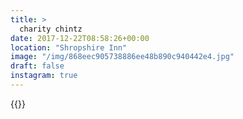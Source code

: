 ```yaml
---
title: >
  charity chintz
date: 2017-12-22T08:58:26+00:00
location: "Shropshire Inn"
image: "/img/868eec905738886ee48b890c940442e4.jpg"
draft: false
instagram: true
---
```


{{<photo src="/img/868eec905738886ee48b890c940442e4.jpg">}}
